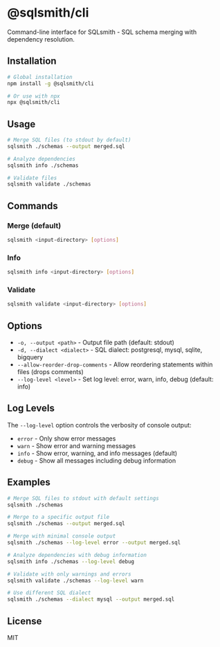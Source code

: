 # @sqlsmith/cli

Command-line interface for SQLsmith - SQL schema merging with dependency resolution.

## Installation

```bash
# Global installation
npm install -g @sqlsmith/cli

# Or use with npx
npx @sqlsmith/cli
```

## Usage

```bash
# Merge SQL files (to stdout by default)
sqlsmith ./schemas --output merged.sql

# Analyze dependencies
sqlsmith info ./schemas

# Validate files
sqlsmith validate ./schemas
```

## Commands

### Merge (default)
```bash
sqlsmith <input-directory> [options]
```

### Info
```bash
sqlsmith info <input-directory> [options]
```

### Validate  
```bash
sqlsmith validate <input-directory> [options]
```

## Options

- `-o, --output <path>` - Output file path (default: stdout)
- `-d, --dialect <dialect>` - SQL dialect: postgresql, mysql, sqlite, bigquery
- `--allow-reorder-drop-comments` - Allow reordering statements within files (drops comments)
- `--log-level <level>` - Set log level: error, warn, info, debug (default: info)

## Log Levels

The `--log-level` option controls the verbosity of console output:

- `error` - Only show error messages
- `warn` - Show error and warning messages  
- `info` - Show error, warning, and info messages (default)
- `debug` - Show all messages including debug information

## Examples

```bash
# Merge SQL files to stdout with default settings
sqlsmith ./schemas

# Merge to a specific output file
sqlsmith ./schemas --output merged.sql

# Merge with minimal console output
sqlsmith ./schemas --log-level error --output merged.sql

# Analyze dependencies with debug information
sqlsmith info ./schemas --log-level debug

# Validate with only warnings and errors
sqlsmith validate ./schemas --log-level warn

# Use different SQL dialect
sqlsmith ./schemas --dialect mysql --output merged.sql
```

## License

MIT 